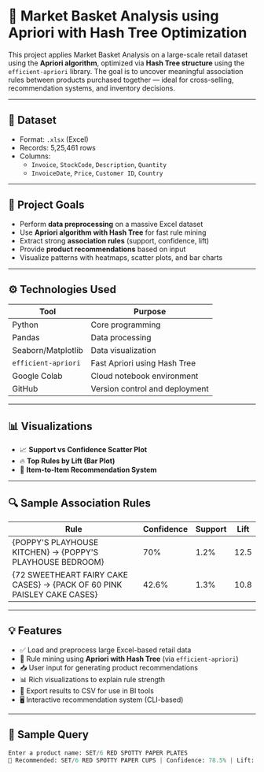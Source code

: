 # 🛒 Market Basket Analysis using Apriori with Hash Tree Optimization

This project applies Market Basket Analysis on a large-scale retail dataset using the **Apriori algorithm**, optimized via **Hash Tree structure** using the `efficient-apriori` library. The goal is to uncover meaningful association rules between products purchased together — ideal for cross-selling, recommendation systems, and inventory decisions.

---

## 📁 Dataset

- Format: `.xlsx` (Excel)
- Records: 5,25,461 rows
- Columns:
  - `Invoice`, `StockCode`, `Description`, `Quantity`
  - `InvoiceDate`, `Price`, `Customer ID`, `Country`

---

## 🎯 Project Goals

- Perform **data preprocessing** on a massive Excel dataset
- Use **Apriori algorithm with Hash Tree** for fast rule mining
- Extract strong **association rules** (support, confidence, lift)
- Provide **product recommendations** based on input
- Visualize patterns with heatmaps, scatter plots, and bar charts

---

## ⚙️ Technologies Used

| Tool        | Purpose                             |
|-------------|-------------------------------------|
| Python      | Core programming                    |
| Pandas      | Data processing                     |
| Seaborn/Matplotlib | Data visualization            |
| `efficient-apriori` | Fast Apriori using Hash Tree |
| Google Colab| Cloud notebook environment          |
| GitHub      | Version control and deployment      |

---

## 📊 Visualizations

- 📈 **Support vs Confidence Scatter Plot**
- 🔥 **Top Rules by Lift (Bar Plot)**
- 🔁 **Item-to-Item Recommendation System**

---

## 🔍 Sample Association Rules

| Rule | Confidence | Support | Lift |
|------|------------|---------|------|
| {POPPY'S PLAYHOUSE KITCHEN} → {POPPY'S PLAYHOUSE BEDROOM} | 70% | 1.2% | 12.5 |
| {72 SWEETHEART FAIRY CAKE CASES} → {PACK OF 60 PINK PAISLEY CAKE CASES} | 42.6% | 1.3% | 10.8 |

---

## 💡 Features

- ✅ Load and preprocess large Excel-based retail data
- 🧠 Rule mining using **Apriori with Hash Tree** (via `efficient-apriori`)
- 📥 User input for generating product recommendations
- 📊 Rich visualizations to explain rule strength
- 🔽 Export results to CSV for use in BI tools
- 🖥️ Interactive recommendation system (CLI-based)

---

## 🧪 Sample Query

```python
Enter a product name: SET/6 RED SPOTTY PAPER PLATES
🛒 Recommended: SET/6 RED SPOTTY PAPER CUPS | Confidence: 78.5% | Lift: 9.2
